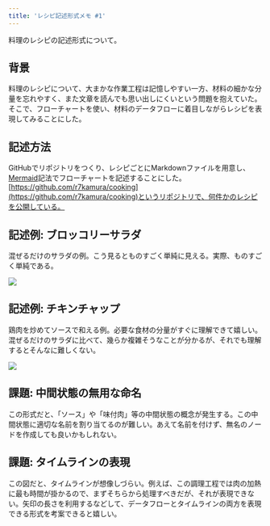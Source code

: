 ```yaml
---
title: 'レシピ記述形式メモ #1'
---
```

料理のレシピの記述形式について。

背景
--

料理のレシピについて、大まかな作業工程は記憶しやすい一方、材料の細かな分量を忘れやすく、また文章を読んでも思い出しにくいという問題を抱えていた。そこで、フローチャートを使い、材料のデータフローに着目しながらレシピを表現してみることにした。

記述方法
----

GitHubでリポジトリをつくり、レシピごとにMarkdownファイルを用意し、[Mermaid](https://mermaid-js.github.io/)記法でフローチャートを記述することにした。[https://github.com/r7kamura/cooking](https://github.com/r7kamura/cooking)というリポジトリで、何件かのレシピを公開している。

記述例: ブロッコリーサラダ
--------------

混ぜるだけのサラダの例。こう見るとものすごく単純に見える。実際、ものすごく単純である。

![](https://lh3.googleusercontent.com/docs/ADP-6oEo7Suq3C7HTUnBc5XSkdCAUE434GDuQWR592BItHloikapMxRAA1Zta9EG82Qecxe7rjfSyFBVknmALZlplMnovbiJPXbxLjgnXBFDSfb985KiTddpk9p_ZC83cjNan3sXoHE8AU8ov46RjKyK4ItRvOEPVf0ZHKyzAYgB9g0ImO-VGHjuqghpBDaRZqYRvPaBRJsUX-XlHuxpuVTEsys7BKx6-g7gxyKw9D7oNBgg1Lw67tyx16yEOjY4b7rabsyffyDjE0ybiqCCDSbqU1vKo4KsbE78KblPLozMnWHXxVBa_iUoDXcOCX3lLIowrjbvlUGqzJOwnu46bDtPtM_HXv4TLpOY6H00YcXjcmuecS8yVPVktXDOCW_H1IGYFIRFExvY19FQYxEyUen6k_QQtSMwTaI2XqRbrH3fr8zQ_JWoDbYw2ceIUnNe94IwZcc52lMWUS8q9unOlNyt8-RhK44_SFwGuOtn3l2DKkBbvVJBrAAClANMecOFD8SsyRhpHr-qPJBoE2raN5z53bJnACaB-gwW5GF9BvSOSyc96AgGEA_zzPkQqkQM_8w6sNStmVyaglVFPRe13ufvDd0Agpmt3LVBekcDpLGLYQWamRHjOuAonIvpWdXNmBtbfhVGmEAXsj6np5JZCIWAy6GUty15Gyb5AVoXqJSpnin3logFXePBBaIcfOCp13fv4NXlfBngS2u-EwNHNfqpZEpfQYWBFMyU1hPAcZ-JnGuBcgRmEfhy8yQey1SgnhVVjChIkVXUN7PMgoXs5LJQT10U45lT-UzcfTKfykjejd4Lo1gGFKahm0tcKWKVpbgvrzqketwNeTVPLrhuuZZfkMvoVbDoBEF_Ds0EU1iqi8jIhOzLh09ewbxJNJPVeldXaecKElLm9vlve9AAjfuW9dddM3N-xtxnW7s725TcbULbTeds3C_GJXO4uJTATlFg1NT1ApEjCwO-mPM_RVchzAelsjCHYLpTZMQNb6c7KZaT_DkDmEYqvpuYQOEEQbvI65V8wfDfLZ1iNqx8pEzzAuFY4M0GlfzlZNGG9-GfMnvpYNcb68lwUCQXoRFkRZiuAcW8TyhloQ5JBXkQwTg5U6b2BSGMQ8kbBspoT7oLt84YwBf1wCmo4vRuCDgahModEtmhf2aw-OYEExbZF6xmlj9wfUQUuhJaA8a0RKS_iNu8ucFlKsSX7DSQhsgfjHsygxhHawdD-GSXnmCLwm7TGOn4tX97z_w_3EtqYeoT5y8qHv-g)

記述例: チキンチャップ
------------

鶏肉を炒めてソースで和える例。必要な食材の分量がすぐに理解できて嬉しい。混ぜるだけのサラダに比べて、幾らか複雑そうなことが分かるが、それでも理解するとそんなに難しくない。

![](https://lh3.googleusercontent.com/docs/ADP-6oFkrxEgg126wlfNjMcmHw6jqnm7He45GvcBC6tJ8ISMA-nxdlI04TYipgzCVewaM_HTEpiBOs9DxySvfeROVQAf_AnWbzT5a0Y94yfzUFdUoSbRwKdwzE5OTI2A6FKOkYZEd-OAFbTj0L3hdpWruFC4AjOqgTl0LQAIFEoaUsNK4MEqoun_lau7vjuQOiLh1wzgHWzrzA3pup50qXhwOZ-riHmWOp4HGUNDml7F7ZpnLf4NzveoEQQNLaYmDnO-QmfXlIu8NxG-xAqDWnp89VI7rMobhWeRDMKmh8cuFXrlwLSMuZV4c_BeU3eM6R1wDAGncSe-RrxrKHf83o7Yz1PqqDSE6eLoPyHfpwQZlgg9GzYsgqyn2tqG5gyTXztG8UTd4epQkbIwEb3CKqHl0TYNCtMylr8L11DlmwPaPvDY2ookheOQJf_9xlMACqzkrkeqrpbsbhGMUYcWlnKOj5onV6hxgx2gm0F0m3h_3X4DvFQNaDykeqi-jdM9bwAF4kFanNDRL3-JLErQjakd25_FMG9Gg9i21q0_OMD6WDsBxQqDOpCt1jT8yYNJSwbZa_ZMV8RuhtETcy4rKc1L6-BGrWk6-CI327xuNioYabSM-MfbbentrJHrJ_okslJRjDC3e57kkXS8Z7o1-UH1wMqJ7zVcGmVOjkPgNhSys-OcRymHZBp48zoudcM0QpEo-LpeH0GcUcvyf3YOeMvKuhQpic36qNnDFiQD9K5DVlkQr48oSQjxR9r7QLeUZzJFasPqQKps-iH4Kpt3eAoNt8qXqIQ8e5c4uGCLd0wsBn1zpwmTgMjyqYOHwXss4D5l30cxmIy0RFMxrk48jjsq1bZBh1X0d57e4Q4ufyIxpmEdu8y3oCuOx0iYGt8mAlcnOtKTBHDqLZrVv9NIQ80vOWTr7l--Z1Co52lsYcVtznEto2U_mNB8Jbfp_qpBFCjR8MufmBj5ovLmG4VjLMeL-VTOE_LyWEakoEo0fsrsZYZOPwJXKP20OVwhscSNP9SB9uElpwwn9ZrMhfgnHJcIp89sueCvqAlwYKxaOEA4O132jtllwalECLHuxEwtL0vJm42hyrzLYGy5Jx4Jt_9LAF-_-7MahUZrV8s5hvEMUO7W-Kt8QbTiA09gnF347YovV76LQd1r3MrXi-CgngohHgVcFVsXLZIKRVmuJ0eVYM-EIRikAXoAwW4upj08YoRK9AQ0cNWSMaXy7vEdwrjakT4iWJXDPQDxfxMDssM4kqp0Gigr)

課題: 中間状態の無用な命名
--------------

この形式だと、「ソース」や「味付肉」等の中間状態の概念が発生する。この中間状態に適切な名前を割り当てるのが難しい。あえて名前を付けず、無名のノードを作成しても良いかもしれない。

課題: タイムラインの表現
-------------

この図だと、タイムラインが想像しづらい。例えば、この調理工程では肉の加熱に最も時間が掛かるので、まずそちらから処理すべきだが、それが表現できない。矢印の長さを利用するなどして、データフローとタイムラインの両方を表現できる形式を考案できると嬉しい。
